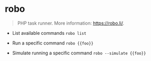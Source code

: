 # robo
> PHP task runner.
> More information: <https://robo.li/>.

- List available commands
`robo list`

- Run a specific command
`robo {{foo}}`

- Simulate running a specific command
`robo --simulate {{foo}}`
